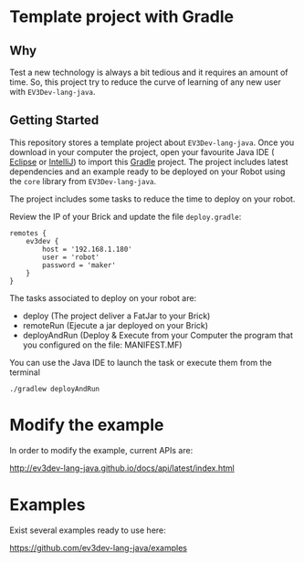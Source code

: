 # Template project with Gradle

## Why

Test a new technology is always a bit tedious and it requires an amount of time. 
So, this project try to reduce the curve of learning of any new user with `EV3Dev-lang-java`.

## Getting Started

This repository stores a template project about `EV3Dev-lang-java`. 
Once you download in your computer the project, 
open your favourite Java IDE ( [Eclipse](https://eclipse.org/home/index.php) or [IntelliJ](https://www.jetbrains.com/idea/))
to import this [Gradle](https://gradle.org/) project. The project includes latest dependencies and
an example ready to be deployed on your Robot using the `core` library from `EV3Dev-lang-java`.

The project includes some tasks to reduce the time to deploy on your robot.

Review the IP of your Brick and update the file `deploy.gradle`:

```
remotes {
    ev3dev {
        host = '192.168.1.180'
        user = 'robot'
        password = 'maker'
    }
}
```

The tasks associated to deploy on your robot are:

- deploy (The project deliver a FatJar to your Brick)
- remoteRun (Ejecute a jar deployed on your Brick)
- deployAndRun (Deploy & Execute from your Computer the program that you configured on the file: MANIFEST.MF)

You can use the Java IDE to launch the task or execute them from the terminal

```
./gradlew deployAndRun
```

# Modify the example

In order to modify the example, current APIs are:

http://ev3dev-lang-java.github.io/docs/api/latest/index.html

# Examples

Exist several examples ready to use here:

https://github.com/ev3dev-lang-java/examples
